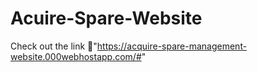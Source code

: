 # Acuire-Spare-Website
Check out the link 🔗"https://acquire-spare-management-website.000webhostapp.com/#"
